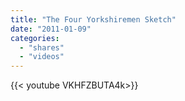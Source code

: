 ```yaml
---
title: "The Four Yorkshiremen Sketch"
date: "2011-01-09"
categories:
  - "shares"
  - "videos"
---
```


<div style="width: 70vw;">{{< youtube VKHFZBUTA4k>}}</div>
